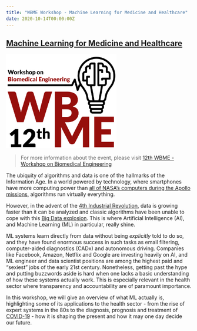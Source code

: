 ```yaml
---
title: "WBME Workshop - Machine Learning for Medicine and Healthcare"
date: 2020-10-14T00:00:00Z
---
```


## [Machine Learning for Medicine and Healthcare](https://github.com/JGalego/WBME-ML-Workshop)

<img src="/wbme.png" width="300"/>

> For more information about the event, please visit [12th WBME - Workshop on Biomedical Engineering](http://wbme.fc.ul.pt/)

The ubiquity of algorithms and data is one of the hallmarks of the <span title="According to Merriam-Webster, 'the modern age regarded as a time in which information has become a commodity that is quickly and widely disseminated and easily available especially through the use of computer technology'">Information Age</span>. In a world powered by technology, where smartphones have more computing power than [all of NASA’s computers during the Apollo missions](https://www.youtube.com/watch?v=BRZz0SVLdso), algorithms run virtually everything.

However, in the advent of the [4th Industrial Revolution](https://www.salesforce.com/blog/2018/12/what-is-the-fourth-industrial-revolution-4IR.html), data is growing faster than it can be analyzed and classic algorithms have been unable to cope with this [Big Data explosion](https://www.internetlivestats.com/). This is where Artificial Intelligence (AI), and Machine Learning (ML) in particular, really shine. 

ML systems learn directly from data without being *explicitly* told to do so, and they have found enormous success in such tasks as email filtering, computer-aided diagnostics (CADx) and autonomous driving. Companies like Facebook, Amazon, Netflix and Google are investing heavily on AI, and ML engineer and data scientist positions are among the highest paid and “sexiest” jobs of the early 21st century. Nonetheless, getting past the hype and putting buzzwords aside is hard when one lacks a basic understanding of how these systems actually work. This is especially relevant in the health sector where transparency and accountability are of paramount importance.

In this workshop, we will give an overview of what ML actually is, highlighting some of its applications to the health sector - from the rise of expert systems in the 80s to the diagnosis, prognosis and treatment of [COVID-19](https://www.worldometers.info/coronavirus/) - how it is shaping the present and how it may one day decide our future.